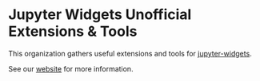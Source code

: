 # Jupyter Widgets Unofficial Extensions & Tools

This organization gathers useful extensions and tools for [jupyter-widgets](https://github.com/jupyter-widgets).

See our [website](https://jupyter-widgets-contrib.github.io) for more information.
